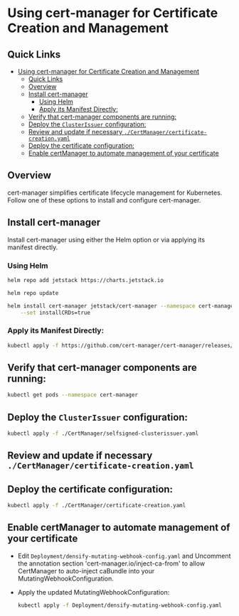 # Using cert-manager for Certificate Creation and Management

## Quick Links
- [Using cert-manager for Certificate Creation and Management](#using-cert-manager-for-certificate-creation-and-management)
  - [Quick Links](#quick-links)
  - [Overview](#overview)
  - [Install cert-manager](#install-cert-manager)
    - [Using Helm](#using-helm)
    - [Apply its Manifest Directly:](#apply-its-manifest-directly)
  - [Verify that cert-manager components are running:](#verify-that-cert-manager-components-are-running)
  - [Deploy the `ClusterIssuer` configuration:](#deploy-the-clusterissuer-configuration)
  - [Review and update if necessary `./CertManager/certificate-creation.yaml`](#review-and-update-if-necessary-certmanagercertificate-creationyaml)
  - [Deploy the certificate configuration:](#deploy-the-certificate-configuration)
  - [Enable certManager to automate management of your certificate](#enable-certmanager-to-automate-management-of-your-certificate)
  
  
## Overview

cert-manager simplifies certificate lifecycle management for Kubernetes. Follow one of these options to install and configure cert-manager.


## Install cert-manager

Install cert-manager using either the Helm option or via applying its manifest directly. 
   
### Using Helm

```bash
helm repo add jetstack https://charts.jetstack.io
```
```bash
helm repo update
```
```bash
helm install cert-manager jetstack/cert-manager --namespace cert-manager --create-namespace \
    --set installCRDs=true
```


### Apply its Manifest Directly:
```bash
kubectl apply -f https://github.com/cert-manager/cert-manager/releases/download/v1.16.2/cert-manager.yaml
```

## Verify that cert-manager components are running:
```bash
kubectl get pods --namespace cert-manager
```
## Deploy the `ClusterIssuer` configuration:
```bash
kubectl apply -f ./CertManager/selfsigned-clusterissuer.yaml
```
## Review and update if necessary `./CertManager/certificate-creation.yaml`

## Deploy the certificate configuration:
```bash
kubectl apply -f ./CertManager/certificate-creation.yaml
```

## Enable certManager to automate management of your certificate

- Edit `Deployment/densify-mutating-webhook-config.yaml` and Uncomment the annotation section 'cert-manager.io/inject-ca-from' to allow CertManager to auto-inject caBundle into your MutatingWebhookConfiguration. 

- Apply the updated MutatingWebhookConfiguration:
   ```bash
   kubectl apply -f Deployment/densify-mutating-webhook-config.yaml
   ```